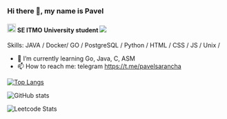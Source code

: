 ### Hi there 👋, my name is Pavel
#### <img src="https://se.ifmo.ru/o/helios-theme/images/cs_logo.png" width=20 height=20> SE ITMO University student ![](https://komarev.com/ghpvc/?username=PaulLocust&style=flat-square&color=orange)

Skills: JAVA / Docker/ GO / PostgreSQL / Python / HTML / CSS / JS / Unix /

- 🌱 I’m currently learning Go, Java, C, ASM 
- 📫 How to reach me: telegram https://t.me/pavelsarancha 

[![Top Langs](https://github-readme-stats.vercel.app/api/top-langs/?username=PaulLocust&theme=codeSTACKr)](https://github.com/anuraghazra/github-readme-stats)

![GitHub stats](https://github-readme-stats.vercel.app/api?username=PaulLocust&theme=codeSTACKr&show_icons=true) 

![Leetcode Stats](https://leetcard.jacoblin.cool/PaulLocust?ext=activity)




